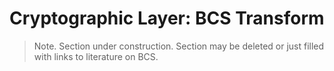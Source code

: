 # Cryptographic Layer: BCS Transform
> Note. Section under construction. Section may be deleted or just filled with links to literature on BCS.